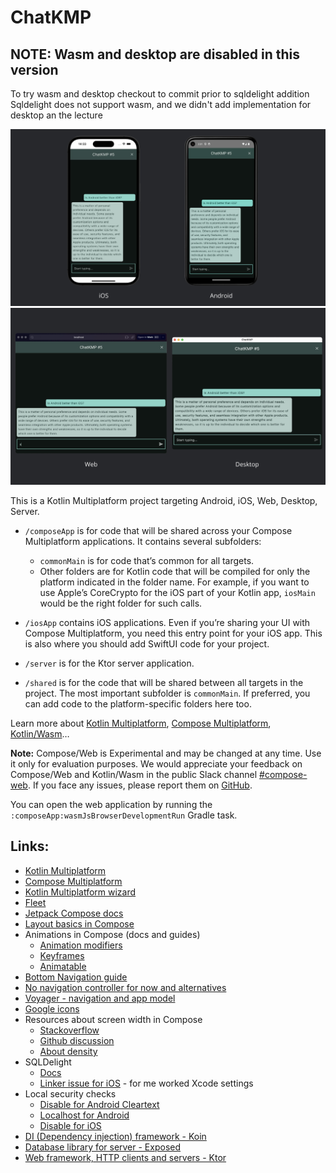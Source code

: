 # ChatKMP

## NOTE: Wasm and desktop are disabled in this version
To try wasm and desktop checkout to commit prior to sqldelight addition
Sqldelight does not support wasm, and we didn't add implementation for desktop an the lecture

![mobile](/.github/images/mobile_screenshot.png)
![desktop+web](/.github/images/desktop_web_screenshot.png)

This is a Kotlin Multiplatform project targeting Android, iOS, Web, Desktop, Server.

* `/composeApp` is for code that will be shared across your Compose Multiplatform applications.
  It contains several subfolders:
  - `commonMain` is for code that’s common for all targets.
  - Other folders are for Kotlin code that will be compiled for only the platform indicated in the folder name.
    For example, if you want to use Apple’s CoreCrypto for the iOS part of your Kotlin app,
    `iosMain` would be the right folder for such calls.

* `/iosApp` contains iOS applications. Even if you’re sharing your UI with Compose Multiplatform, 
  you need this entry point for your iOS app. This is also where you should add SwiftUI code for your project.

* `/server` is for the Ktor server application.

* `/shared` is for the code that will be shared between all targets in the project.
  The most important subfolder is `commonMain`. If preferred, you can add code to the platform-specific folders here too.


Learn more about [Kotlin Multiplatform](https://www.jetbrains.com/help/kotlin-multiplatform-dev/get-started.html),
[Compose Multiplatform](https://github.com/JetBrains/compose-multiplatform/#compose-multiplatform),
[Kotlin/Wasm](https://kotl.in/wasm/)…

**Note:** Compose/Web is Experimental and may be changed at any time. Use it only for evaluation purposes.
We would appreciate your feedback on Compose/Web and Kotlin/Wasm in the public Slack channel [#compose-web](https://slack-chats.kotlinlang.org/c/compose-web).
If you face any issues, please report them on [GitHub](https://github.com/JetBrains/compose-multiplatform/issues).

You can open the web application by running the `:composeApp:wasmJsBrowserDevelopmentRun` Gradle task.

## Links:
- [Kotlin Multiplatform](https://www.jetbrains.com/kotlin-multiplatform/)
- [Compose Multiplatform](https://www.jetbrains.com/lp/compose-multiplatform/)
- [Kotlin Multiplatform wizard](https://kmp.jetbrains.com/)
- [Fleet](https://www.jetbrains.com/fleet/)
- [Jetpack Compose docs](https://developer.android.com/jetpack/compose/)
- [Layout basics in Compose](https://developer.android.com/jetpack/compose/layouts/basics)
- Animations in Compose (docs and guides)
  - [Animation modifiers](https://developer.android.com/jetpack/compose/animation/composables-modifiers#animation-modifiers)
  - [Keyframes](https://proandroiddev.com/animate-with-jetpack-compose-animate-as-state-and-animation-specs-ffc708bb45f8)
  - [Animatable](https://stackoverflow.com/questions/74903014/how-to-start-and-stop-animation-in-jetpack-compose)
- [Bottom Navigation guide](https://proandroiddev.com/implement-bottom-bar-navigation-in-jetpack-compose-b530b1cd9ee2)
- [No navigation controller for now and alternatives](https://www.jetbrains.com/help/kotlin-multiplatform-dev/compose-navigation-routing.html)
- [Voyager - navigation and app model](https://voyager.adriel.cafe/)
- [Google icons](https://fonts.google.com/icons)
- Resources about screen width in Compose
  - [Stackoverflow](https://stackoverflow.com/questions/68919900/screen-width-and-height-in-jetpack-compose)
  - [Github discussion](https://github.com/JetBrains/compose-multiplatform/discussions/3225)
  - [About density](https://medium.com/@android-world/jetpack-compose-localdensity-pixel-dp-d679370ccf05)
- SQLDelight
  - [Docs](https://cashapp.github.io/sqldelight/2.0.0/multiplatform_sqlite/)
  - [Linker issue for iOS](https://github.com/cashapp/sqldelight/issues/1442) - for me worked Xcode settings
- Local security checks
  - [Disable for Android Cleartext](https://stackoverflow.com/questions/45940861/android-8-cleartext-http-traffic-not-permitted)
  - [Localhost for Android](https://stackoverflow.com/questions/5806220/how-to-connect-to-my-http-localhost-web-server-from-android-emulator)
  - [Disable for iOS](https://stackoverflow.com/questions/6077888/how-do-i-access-the-host-machine-itself-from-the-iphone-simulator)
- [DI (Dependency injection) framework - Koin](https://insert-koin.io/)
- [Database library for server - Exposed](https://github.com/JetBrains/Exposed)
- [Web framework, HTTP clients and servers - Ktor](https://ktor.io/)